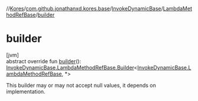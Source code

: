 //[Kores](../../../../index.md)/[com.github.jonathanxd.kores.base](../../index.md)/[InvokeDynamicBase](../index.md)/[LambdaMethodRefBase](index.md)/[builder](builder.md)

# builder

[jvm]\
abstract override fun [builder](builder.md)(): [InvokeDynamicBase.LambdaMethodRefBase.Builder](-builder/index.md)<[InvokeDynamicBase.LambdaMethodRefBase](index.md), *>

This builder may or may not accept null values, it depends on implementation.
